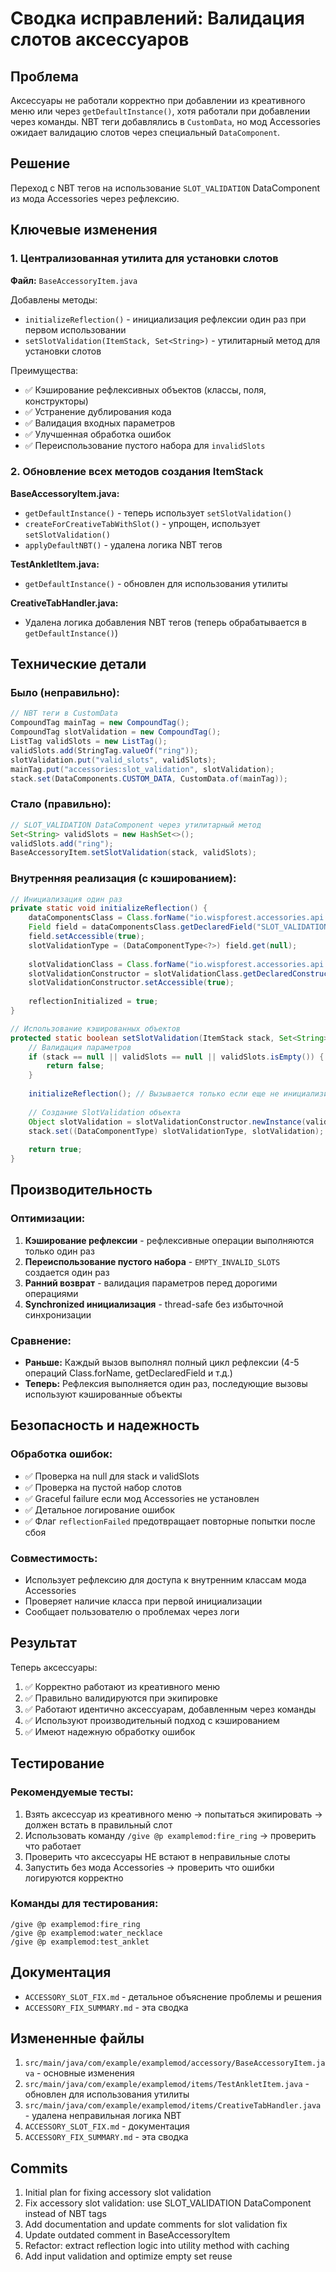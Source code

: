 # Сводка исправлений: Валидация слотов аксессуаров

## Проблема
Аксессуары не работали корректно при добавлении из креативного меню или через `getDefaultInstance()`, хотя работали при добавлении через команды. NBT теги добавлялись в `CustomData`, но мод Accessories ожидает валидацию слотов через специальный `DataComponent`.

## Решение
Переход с NBT тегов на использование `SLOT_VALIDATION` DataComponent из мода Accessories через рефлексию.

## Ключевые изменения

### 1. Централизованная утилита для установки слотов
**Файл:** `BaseAccessoryItem.java`

Добавлены методы:
- `initializeReflection()` - инициализация рефлексии один раз при первом использовании
- `setSlotValidation(ItemStack, Set<String>)` - утилитарный метод для установки слотов

Преимущества:
- ✅ Кэширование рефлексивных объектов (классы, поля, конструкторы)
- ✅ Устранение дублирования кода
- ✅ Валидация входных параметров
- ✅ Улучшенная обработка ошибок
- ✅ Переиспользование пустого набора для `invalidSlots`

### 2. Обновление всех методов создания ItemStack

**BaseAccessoryItem.java:**
- `getDefaultInstance()` - теперь использует `setSlotValidation()`
- `createForCreativeTabWithSlot()` - упрощен, использует `setSlotValidation()`
- `applyDefaultNBT()` - удалена логика NBT тегов

**TestAnkletItem.java:**
- `getDefaultInstance()` - обновлен для использования утилиты

**CreativeTabHandler.java:**
- Удалена логика добавления NBT тегов (теперь обрабатывается в `getDefaultInstance()`)

## Технические детали

### Было (неправильно):
```java
// NBT теги в CustomData
CompoundTag mainTag = new CompoundTag();
CompoundTag slotValidation = new CompoundTag();
ListTag validSlots = new ListTag();
validSlots.add(StringTag.valueOf("ring"));
slotValidation.put("valid_slots", validSlots);
mainTag.put("accessories:slot_validation", slotValidation);
stack.set(DataComponents.CUSTOM_DATA, CustomData.of(mainTag));
```

### Стало (правильно):
```java
// SLOT_VALIDATION DataComponent через утилитарный метод
Set<String> validSlots = new HashSet<>();
validSlots.add("ring");
BaseAccessoryItem.setSlotValidation(stack, validSlots);
```

### Внутренняя реализация (с кэшированием):
```java
// Инициализация один раз
private static void initializeReflection() {
    dataComponentsClass = Class.forName("io.wispforest.accessories.api.AccessoriesDataComponents");
    Field field = dataComponentsClass.getDeclaredField("SLOT_VALIDATION");
    field.setAccessible(true);
    slotValidationType = (DataComponentType<?>) field.get(null);
    
    slotValidationClass = Class.forName("io.wispforest.accessories.api.data.SlotValidation");
    slotValidationConstructor = slotValidationClass.getDeclaredConstructor(Set.class, Set.class);
    slotValidationConstructor.setAccessible(true);
    
    reflectionInitialized = true;
}

// Использование кэшированных объектов
protected static boolean setSlotValidation(ItemStack stack, Set<String> validSlots) {
    // Валидация параметров
    if (stack == null || validSlots == null || validSlots.isEmpty()) {
        return false;
    }
    
    initializeReflection(); // Вызывается только если еще не инициализировано
    
    // Создание SlotValidation объекта
    Object slotValidation = slotValidationConstructor.newInstance(validSlots, EMPTY_INVALID_SLOTS);
    stack.set((DataComponentType) slotValidationType, slotValidation);
    
    return true;
}
```

## Производительность

### Оптимизации:
1. **Кэширование рефлексии** - рефлексивные операции выполняются только один раз
2. **Переиспользование пустого набора** - `EMPTY_INVALID_SLOTS` создается один раз
3. **Ранний возврат** - валидация параметров перед дорогими операциями
4. **Synchronized инициализация** - thread-safe без избыточной синхронизации

### Сравнение:
- **Раньше:** Каждый вызов выполнял полный цикл рефлексии (4-5 операций Class.forName, getDeclaredField и т.д.)
- **Теперь:** Рефлексия выполняется один раз, последующие вызовы используют кэшированные объекты

## Безопасность и надежность

### Обработка ошибок:
- ✅ Проверка на null для stack и validSlots
- ✅ Проверка на пустой набор слотов
- ✅ Graceful failure если мод Accessories не установлен
- ✅ Детальное логирование ошибок
- ✅ Флаг `reflectionFailed` предотвращает повторные попытки после сбоя

### Совместимость:
- Использует рефлексию для доступа к внутренним классам мода Accessories
- Проверяет наличие класса при первой инициализации
- Сообщает пользователю о проблемах через логи

## Результат

Теперь аксессуары:
1. ✅ Корректно работают из креативного меню
2. ✅ Правильно валидируются при экипировке
3. ✅ Работают идентично аксессуарам, добавленным через команды
4. ✅ Используют производительный подход с кэшированием
5. ✅ Имеют надежную обработку ошибок

## Тестирование

### Рекомендуемые тесты:
1. Взять аксессуар из креативного меню → попытаться экипировать → должен встать в правильный слот
2. Использовать команду `/give @p examplemod:fire_ring` → проверить что работает
3. Проверить что аксессуары НЕ встают в неправильные слоты
4. Запустить без мода Accessories → проверить что ошибки логируются корректно

### Команды для тестирования:
```
/give @p examplemod:fire_ring
/give @p examplemod:water_necklace
/give @p examplemod:test_anklet
```

## Документация

- `ACCESSORY_SLOT_FIX.md` - детальное объяснение проблемы и решения
- `ACCESSORY_FIX_SUMMARY.md` - эта сводка

## Измененные файлы

1. `src/main/java/com/example/examplemod/accessory/BaseAccessoryItem.java` - основные изменения
2. `src/main/java/com/example/examplemod/items/TestAnkletItem.java` - обновлен для использования утилиты
3. `src/main/java/com/example/examplemod/items/CreativeTabHandler.java` - удалена неправильная логика NBT
4. `ACCESSORY_SLOT_FIX.md` - документация
5. `ACCESSORY_FIX_SUMMARY.md` - эта сводка

## Commits

1. Initial plan for fixing accessory slot validation
2. Fix accessory slot validation: use SLOT_VALIDATION DataComponent instead of NBT tags
3. Add documentation and update comments for slot validation fix
4. Update outdated comment in BaseAccessoryItem
5. Refactor: extract reflection logic into utility method with caching
6. Add input validation and optimize empty set reuse
